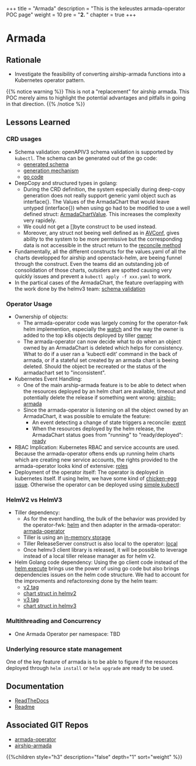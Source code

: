 +++
title = "Armada"
description = "This is the keleustes armada-operator POC page"
weight = 10
pre = "<b>2. </b>"
chapter = true
+++

# Armada

## Rationale

- Investigate the feasibility of converting airship-armada functions 
  into a Kubernetes operator pattern.

{{% notice warning %}}
This is not a "replacement" for airship armada. This POC merely aims to highlight the potential advantages and pitfalls in going in that direction.
{{% /notice %}}


## Lessons Learned

### CRD usages

- Schema validation: openAPIV3 schema validation is supported by `kubectl`. The schema can be generated
  out of the go code:
  - [generated schema](https://github.com/keleustes/armada-operator/blob/master/chart/templates/armada_v1alpha1_armadachart.yaml#L32)
  - [generation mechanism](https://github.com/keleustes/armada-operator/blob/master/Makefile#L46)
  - [go code](https://github.com/keleustes/armada-operator/blob/master/pkg/apis/armada/v1alpha1/armadachart_types.go#L141)
- DeepCopy and structured types in golang: 
  - During the CRD definition, the system especially during deep-copy generation does not
    really support generic yaml object such as interface{}. The Values of the ArmadaChart that would leave untyped (interface{}) when
    using go had to be modified to use a well defined struct:
    [ArmadaChartValue](https://github.com/keleustes/armada-operator/blob/master/pkg/apis/armada/v1alpha1/armadachart_types.go#L105).
    This increases the complexity very rapidely. 
  - We could not get a []byte construct to be used instead. 
  - Moreover, any struct not beeing well defined as in 
    [AVConf](https://github.com/keleustes/armada-operator/blob/master/pkg/apis/armada/v1alpha1/armadachart_values_types.go#L147), 
    gives ability to the system to be more permissive but the corresponding data is not accessible in the struct return to the 
    [reconcile method](https://github.com/keleustes/armada-operator/blob/master/pkg/controller/armada/chart_controller.go#L120)
- Fundamentally, all the different constructs for the values.yaml of all the charts developped for airship and openstack-helm,
  are beeing funnel through the construct. Even the teams did an outstanding job of consolidation of those charts, outsiders
  are spotted causing very quickly issues and prevent a `kubectl apply -f xxx.yaml` to work.
- In the partical cases of the ArmadaChart, the feature overlapping with the work done by the helmv3 team:
  [schema validation](https://github.com/helm/helm/blob/dev-v3/pkg/chartutil/jsonschema.go#L58)

### Operator Usage

- Ownership of objects:
  - The armada-operator code was largely coming for the operator-fwk helm implemention,
    especially the [watch](https://github.com/operator-framework/operator-sdk/blob/master/pkg/helm/watches/watches.go#L90)
    and the way the owner is added to the top k8s objects deployed by tiller
    [owner](https://github.com/operator-framework/operator-sdk/blob/master/pkg/helm/engine/ownerref.go#L92)
  - The armada-operator can now decide what to do when an object owned by an ArmadaChart is deleted which helps
    for consistency. What to do if a user ran a 'kubectl edit' command in the back of armada, or if a stateful set created
    by an armada chart is beeing deleted. Should the object be recreated or the status of the armadachart set to "inconsistent".
- Kubernetes Event Handling:
  - One of the main arship-armada feature is to be able to detect when the resources deployed by an helm chart are
    available, timeout and potentially delete the release if something went wrong:
    [airship-armada](https://opendev.org/airship/armada/src/branch/master/armada/handlers/wait.py#L391)
  - Since the armada-operator is listening on all the object owned by an ArmadaChart, it was possible to emulate the
    feature:
    - An event detecting a change of state triggers a reconcile: [event](https://github.com/keleustes/armada-operator/blob/master/pkg/controller/armada/base_controller.go#L92)
    - When the resources deployed by the helm release, the ArmadaChart status goes from "running" to "ready/deployed": [ready](https://github.com/keleustes/armada-operator/blob/master/pkg/controller/armada/chart_controller.go#L448)
- RBAC Implication: Kubernetes RBAC and service accounts are used. Because the armada-operator oftens ends up
  running helm charts which are creating new service accounts, the rights provided to the armada-operator looks
  kind of extensive: [roles](https://github.com/keleustes/armada-operator/blob/master/chart/templates/role.yaml)
- Deployment of the operator itself: The operator is deployed in kubernetes itself. If using helm, we have some
  kind of [chicken-egg issue](https://github.com/keleustes/armada-operator/blob/master/Makefile#L87). 
  Otherwise the operator can be deployed using [simple kubectl](https://github.com/keleustes/airship-treasuremap/blob/master/Makefile#L2)

### HelmV2 vs HelmV3

- Tiller dependency:
    - As for the event handling, the bulk of the behavior was provided by the operator-fwk: [helm](https://github.com/operator-framework/operator-sdk/blob/master/pkg/helm/release/manager_factory.go#L89) and then adapter in the armada-operator:
      [armada-operator](https://github.com/keleustes/armada-operator/blob/master/pkg/helmv2/manager_factory.go)
    - Tiller is using an [in-memory storage](https://github.com/keleustes/armada-operator/blob/master/pkg/helmv2/manager_factory.go#L45)
    - Tiller ReleaseServer construct is also local to the operator: 
      [local](https://github.com/helm/helm/blob/master/pkg/tiller/release_server.go#L93)
    - Once helmv3 client library is released, it will be possible to leverage instead of a local tiller release manager as for
      helm v2.
- Helm Golang code dependency: Using the go client code instead of the
  [helm execute](https://github.com/argoproj/argo-cd/blob/master/util/helm/helm.go#L206)
  brings use the power of using go code but also brings dependencies issues on the helm code structure.
  We had to account for the improvments and refactorexing done by the helm team:
    - [v2 tag](https://github.com/keleustes/armada-operator/blob/master/pkg/helmv2/chart_manager.go#L15)
    - [chart struct in helmv2](https://github.com/keleustes/armada-operator/blob/master/pkg/helmv2/chart_manager.go#L40)
    - [v3 tag](https://github.com/keleustes/armada-operator/blob/master/pkg/helmv3/chart_manager.go#L15)
    - [chart struct in helmv3](https://github.com/keleustes/armada-operator/blob/master/pkg/helmv3/chart_manager.go#L38)

### Multithreading and Concurrency

- One Armada Operator per namespace: TBD

### Underlying resource state management

One of the key feature of armada is to be able to figure if the resources
deployed through `helm install` or `helm upgrade` are ready to be used.

## Documentation

- [ReadTheDocs](https://airshipit.readthedocs.io/projects/armada/en/latest/)
- [Readme](https://github.com/keleustes/armada-operator/blob/master/README.md)

## Associated GIT Repos

- [armada-operator](https://github.com/keleustes/armada-operator)
- [airship-armada](https://github.com/airshipit/armada)

<!--more-->

{{%children style="h3" description="false" depth="1" sort="weight" %}}
